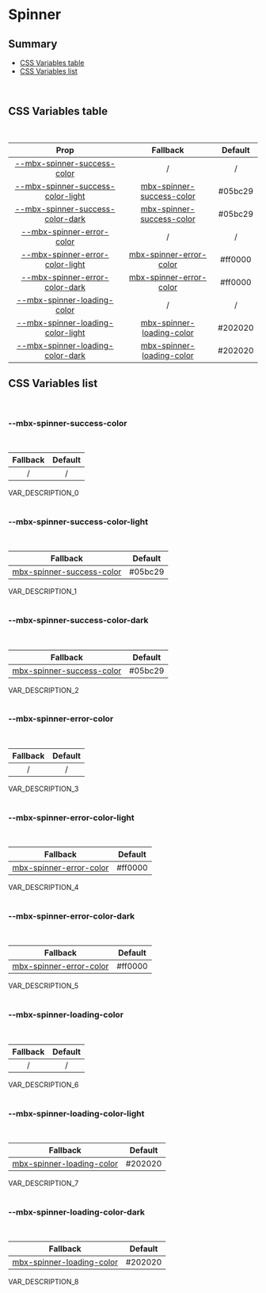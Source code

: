 # Spinner

## Summary

- [CSS Variables table](#css-variables-table)
- [CSS Variables list](#css-variables-list)

<br>

## CSS Variables table

<br>

| <div style='text-align:center;margin:auto;'>Prop</div>                                                                  | <div style='text-align:center;margin:auto;'>Fallback</div>                                                | <div style='text-align:center;margin:auto;'>Default</div> |
| ----------------------------------------------------------------------------------------------------------------------- | --------------------------------------------------------------------------------------------------------- | --------------------------------------------------------- |
| <div style='text-align:center;margin:auto;'>[--mbx-spinner-success-color](#mbx-spinner-success-color)</div>             | <div style='text-align:center;margin:auto;'>/</div>                                                       | <div style='text-align:center;margin:auto;'>/</div>       |
| <div style='text-align:center;margin:auto;'>[--mbx-spinner-success-color-light](#mbx-spinner-success-color-light)</div> | <div style='text-align:center;margin:auto;'>[mbx-spinner-success-color](#mbx-spinner-success-color)</div> | <div style='text-align:center;margin:auto;'>#05bc29</div> |
| <div style='text-align:center;margin:auto;'>[--mbx-spinner-success-color-dark](#mbx-spinner-success-color-dark)</div>   | <div style='text-align:center;margin:auto;'>[mbx-spinner-success-color](#mbx-spinner-success-color)</div> | <div style='text-align:center;margin:auto;'>#05bc29</div> |
| <div style='text-align:center;margin:auto;'>[--mbx-spinner-error-color](#mbx-spinner-error-color)</div>                 | <div style='text-align:center;margin:auto;'>/</div>                                                       | <div style='text-align:center;margin:auto;'>/</div>       |
| <div style='text-align:center;margin:auto;'>[--mbx-spinner-error-color-light](#mbx-spinner-error-color-light)</div>     | <div style='text-align:center;margin:auto;'>[mbx-spinner-error-color](#mbx-spinner-error-color)</div>     | <div style='text-align:center;margin:auto;'>#ff0000</div> |
| <div style='text-align:center;margin:auto;'>[--mbx-spinner-error-color-dark](#mbx-spinner-error-color-dark)</div>       | <div style='text-align:center;margin:auto;'>[mbx-spinner-error-color](#mbx-spinner-error-color)</div>     | <div style='text-align:center;margin:auto;'>#ff0000</div> |
| <div style='text-align:center;margin:auto;'>[--mbx-spinner-loading-color](#mbx-spinner-loading-color)</div>             | <div style='text-align:center;margin:auto;'>/</div>                                                       | <div style='text-align:center;margin:auto;'>/</div>       |
| <div style='text-align:center;margin:auto;'>[--mbx-spinner-loading-color-light](#mbx-spinner-loading-color-light)</div> | <div style='text-align:center;margin:auto;'>[mbx-spinner-loading-color](#mbx-spinner-loading-color)</div> | <div style='text-align:center;margin:auto;'>#202020</div> |
| <div style='text-align:center;margin:auto;'>[--mbx-spinner-loading-color-dark](#mbx-spinner-loading-color-dark)</div>   | <div style='text-align:center;margin:auto;'>[mbx-spinner-loading-color](#mbx-spinner-loading-color)</div> | <div style='text-align:center;margin:auto;'>#202020</div> |

## CSS Variables list

<br>

### --mbx-spinner-success-color

<br>

| <div style='text-align:center;margin:auto;'>Fallback</div> | <div style='text-align:center;margin:auto;'>Default</div> |
| ---------------------------------------------------------- | --------------------------------------------------------- |
| <div style='text-align:center;margin:auto;'>/</div>        | <div style='text-align:center;margin:auto;'>/</div>       |

VAR_DESCRIPTION_0<br><br>

### --mbx-spinner-success-color-light

<br>

| <div style='text-align:center;margin:auto;'>Fallback</div>                                                | <div style='text-align:center;margin:auto;'>Default</div> |
| --------------------------------------------------------------------------------------------------------- | --------------------------------------------------------- |
| <div style='text-align:center;margin:auto;'>[mbx-spinner-success-color](#mbx-spinner-success-color)</div> | <div style='text-align:center;margin:auto;'>#05bc29</div> |

VAR_DESCRIPTION_1<br><br>

### --mbx-spinner-success-color-dark

<br>

| <div style='text-align:center;margin:auto;'>Fallback</div>                                                | <div style='text-align:center;margin:auto;'>Default</div> |
| --------------------------------------------------------------------------------------------------------- | --------------------------------------------------------- |
| <div style='text-align:center;margin:auto;'>[mbx-spinner-success-color](#mbx-spinner-success-color)</div> | <div style='text-align:center;margin:auto;'>#05bc29</div> |

VAR_DESCRIPTION_2<br><br>

### --mbx-spinner-error-color

<br>

| <div style='text-align:center;margin:auto;'>Fallback</div> | <div style='text-align:center;margin:auto;'>Default</div> |
| ---------------------------------------------------------- | --------------------------------------------------------- |
| <div style='text-align:center;margin:auto;'>/</div>        | <div style='text-align:center;margin:auto;'>/</div>       |

VAR_DESCRIPTION_3<br><br>

### --mbx-spinner-error-color-light

<br>

| <div style='text-align:center;margin:auto;'>Fallback</div>                                            | <div style='text-align:center;margin:auto;'>Default</div> |
| ----------------------------------------------------------------------------------------------------- | --------------------------------------------------------- |
| <div style='text-align:center;margin:auto;'>[mbx-spinner-error-color](#mbx-spinner-error-color)</div> | <div style='text-align:center;margin:auto;'>#ff0000</div> |

VAR_DESCRIPTION_4<br><br>

### --mbx-spinner-error-color-dark

<br>

| <div style='text-align:center;margin:auto;'>Fallback</div>                                            | <div style='text-align:center;margin:auto;'>Default</div> |
| ----------------------------------------------------------------------------------------------------- | --------------------------------------------------------- |
| <div style='text-align:center;margin:auto;'>[mbx-spinner-error-color](#mbx-spinner-error-color)</div> | <div style='text-align:center;margin:auto;'>#ff0000</div> |

VAR_DESCRIPTION_5<br><br>

### --mbx-spinner-loading-color

<br>

| <div style='text-align:center;margin:auto;'>Fallback</div> | <div style='text-align:center;margin:auto;'>Default</div> |
| ---------------------------------------------------------- | --------------------------------------------------------- |
| <div style='text-align:center;margin:auto;'>/</div>        | <div style='text-align:center;margin:auto;'>/</div>       |

VAR_DESCRIPTION_6<br><br>

### --mbx-spinner-loading-color-light

<br>

| <div style='text-align:center;margin:auto;'>Fallback</div>                                                | <div style='text-align:center;margin:auto;'>Default</div> |
| --------------------------------------------------------------------------------------------------------- | --------------------------------------------------------- |
| <div style='text-align:center;margin:auto;'>[mbx-spinner-loading-color](#mbx-spinner-loading-color)</div> | <div style='text-align:center;margin:auto;'>#202020</div> |

VAR_DESCRIPTION_7<br><br>

### --mbx-spinner-loading-color-dark

<br>

| <div style='text-align:center;margin:auto;'>Fallback</div>                                                | <div style='text-align:center;margin:auto;'>Default</div> |
| --------------------------------------------------------------------------------------------------------- | --------------------------------------------------------- |
| <div style='text-align:center;margin:auto;'>[mbx-spinner-loading-color](#mbx-spinner-loading-color)</div> | <div style='text-align:center;margin:auto;'>#202020</div> |

VAR_DESCRIPTION_8<br><br>
